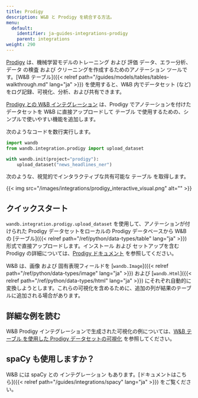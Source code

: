 ```yaml
---
title: Prodigy
description: W&B と Prodigy を統合する方法。
menu:
  default:
    identifier: ja-guides-integrations-prodigy
    parent: integrations
weight: 290
---
```


[Prodigy](https://prodi.gy/) は、機械学習モデルのトレーニング および 評価 データ、エラー分析、データ の検査 および クリーニングを作成するためのアノテーション ツールです。[W&B テーブル]({{< relref path="/guides/models/tables/tables-walkthrough.md" lang="ja" >}}) を使用すると、W&B 内でデータセット (など) をログ記録、可視化、分析、および共有できます。

[Prodigy との W&B インテグレーション](https://github.com/wandb/wandb/blob/master/wandb/integration/prodigy/prodigy.py) は、Prodigy でアノテーションを付けたデータセットを W&B に直接アップロードして テーブル で使用するための、シンプルで使いやすい機能を追加します。

次のようなコードを数行実行します。

```python
import wandb
from wandb.integration.prodigy import upload_dataset

with wandb.init(project="prodigy"):
    upload_dataset("news_headlines_ner")
```

次のような、視覚的でインタラクティブな共有可能な テーブル を取得します。

{{< img src="/images/integrations/prodigy_interactive_visual.png" alt="" >}}

## クイックスタート

`wandb.integration.prodigy.upload_dataset` を使用して、アノテーションが付けられた Prodigy データセットをローカルの Prodigy データベースから W&B の [テーブル]({{< relref path="/ref/python/data-types/table" lang="ja" >}}) 形式で直接アップロードします。インストール および セットアップを含む Prodigy の詳細については、[Prodigy ドキュメント](https://prodi.gy/docs/) を参照してください。

W&B は、画像 および 固有表現フィールドを [`wandb.Image`]({{< relref path="/ref/python/data-types/image" lang="ja" >}}) および [`wandb.Html`]({{< relref path="/ref/python/data-types/html" lang="ja" >}}) にそれぞれ自動的に変換しようとします。これらの可視化を含めるために、追加の列が結果のテーブルに追加される場合があります。

## 詳細な例を読む

W&B Prodigy インテグレーションで生成された可視化の例については、[W&B テーブル を使用した Prodigy データセットの可視化](https://wandb.ai/kshen/prodigy/reports/Visualizing-Prodigy-Datasets-Using-W-B-Tables--Vmlldzo5NDE2MTc) を参照してください。

## spaCy も使用しますか？

W&B には spaCy との インテグレーション もあります。[ドキュメントはこちら]({{< relref path="/guides/integrations/spacy" lang="ja" >}}) をご覧ください。
